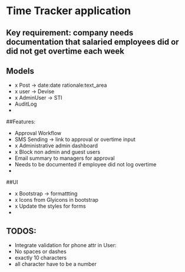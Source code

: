 # Time Tracker application

## Key requirement: company needs documentation that salaried employees did or did not get overtime each week

## Models
- x Post -> date:date rationale:text_area
- x user -> Devise
- x AdminUser -> STI
- AuditLog
- 
##Features:
- Approval Workflow
- SMS Sending -> link to approval or overtime input
- x Administrative admin dashboard
- x Block non admin and guest users 
- Email summary to managers for approval
- Needs to be documented if employee did not log overtime
- 
##UI
- x Bootstrap -> formattting
- x Icons from Glyicons in bootstrap
- x Update the styles for forms
- 
## TODOS:
- Integrate validation for phone attr in User:
- No spaces or dashes
- exactly 10 characters 
- all character have to be a number
